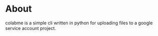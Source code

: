 # About

colabme is a simple cli written in python for uploading files to a google service account project.